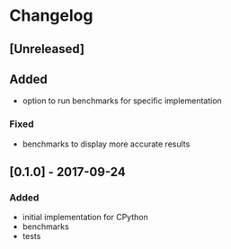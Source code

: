 Changelog
===

## [Unreleased]
## Added
- option to run benchmarks for specific implementation

### Fixed
- benchmarks to display more accurate results

## [0.1.0] - 2017-09-24
### Added
- initial implementation for CPython
- benchmarks
- tests
